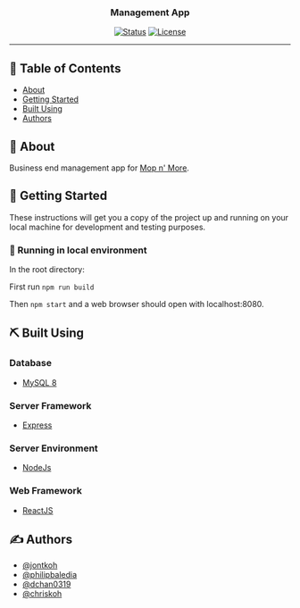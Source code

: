 <h3 align="center">Management App</h3>

<div align="center">

[![Status](https://img.shields.io/badge/status-active-success.svg)]()
[![License](https://img.shields.io/badge/license-MIT-blue.svg)](/LICENSE)

</div>

---

## 📝 Table of Contents

- [About](#about)
- [Getting Started](#getting_started)
- [Built Using](#built_using)
- [Authors](#authors)

## 🧐 About <a name = "about"></a>

Business end management app for [Mop n' More](https://mopnmore.ca/). 

## 🏁 Getting Started <a name = "getting_started"></a> 

These instructions will get you a copy of the project up and running on your local machine for development and testing purposes. 

### 🥇 Running in local environment

In the root directory:

First run `npm run build`

Then `npm start` and a web browser should open with localhost:8080.

## ⛏️ Built Using <a name = "built_using"></a>

### Database
- [MySQL 8](https://www.mysql.com/)

### Server Framework
- [Express](https://expressjs.com/) 

### Server Environment 
- [NodeJs](https://nodejs.org/en/) 

### Web Framework
- [ReactJS](https://reactjs.org/) 

## ✍️ Authors <a name = "authors"></a>

- [@jontkoh](https://github.com/jontkoh)
- [@philipbaledia](https://github.com/philipbaledia)
- [@dchan0319](https://github.com/DChan0319)
- [@chriskoh](https://github.com/chriskoh)
